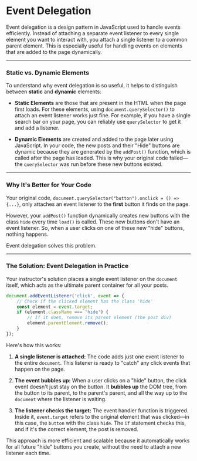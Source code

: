 # Event Delegation

Event delegation is a design pattern in JavaScript used to handle events efficiently. Instead of attaching a separate event listener to every single element you want to interact with, you attach a single listener to a common parent element. This is especially useful for handling events on elements that are added to the page dynamically.

-----

### Static vs. Dynamic Elements

To understand why event delegation is so useful, it helps to distinguish between **static** and **dynamic** elements:

  * **Static Elements** are those that are present in the HTML when the page first loads. For these elements, using `document.querySelector()` to attach an event listener works just fine. For example, if you have a single search bar on your page, you can reliably use `querySelector` to get it and add a listener.

  * **Dynamic Elements** are created and added to the page later using JavaScript. In your code, the new posts and their "Hide" buttons are dynamic because they are generated by the `addPost()` function, which is called after the page has loaded. This is why your original code failed—the `querySelector` was run before these new buttons existed.

-----
### Why It's Better for Your Code

Your original code, `document.querySelector("button").onclick = () => {...}`, only attaches an event listener to the **first** button it finds on the page.

However, your `addPost()` function dynamically creates new buttons with the class `hide` every time `load()` is called. These new buttons don't have an event listener. So, when a user clicks on one of these new "hide" buttons, nothing happens.

Event delegation solves this problem.

-----

### The Solution: Event Delegation in Practice

Your instructor's solution places a single event listener on the `document` itself, which acts as the ultimate parent container for all your posts.

```javascript
document.addEventListener('click', event => {
    // Check if the clicked element has the class 'hide'
    const element = event.target;
    if (element.className === 'hide') {
        // If it does, remove its parent element (the post div)
        element.parentElement.remove();
    }
});
```

Here's how this works:

1.  **A single listener is attached:** The code adds just one event listener to the entire `document`. This listener is ready to "catch" any click events that happen on the page.

2.  **The event bubbles up:** When a user clicks on a "hide" button, the click event doesn't just stay on the button. It **bubbles up** the DOM tree, from the button to its parent, to the parent's parent, and all the way up to the `document` where the listener is waiting.

3.  **The listener checks the target:** The event handler function is triggered. Inside it, `event.target` refers to the original element that was clicked—in this case, the `button` with the class `hide`. The `if` statement checks this, and if it's the correct element, the post is removed.

This approach is more efficient and scalable because it automatically works for all future "hide" buttons you create, without the need to attach a new listener each time.